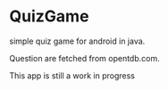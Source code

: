 # QuizGame
 simple quiz game for android in java.

 Question are fetched from opentdb.com.
 
 This app is still a work in progress
